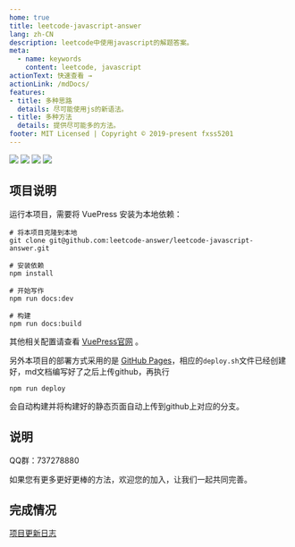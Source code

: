 ```yaml
---
home: true
title: leetcode-javascript-answer
lang: zh-CN
description: leetcode中使用javascript的解题答案。
meta:
  - name: keywords
    content: leetcode, javascript
actionText: 快速查看 →
actionLink: /mdDocs/
features:
- title: 多种思路
  details: 尽可能使用js的新语法。
- title: 多种方法
  details: 提供尽可能多的方法。
footer: MIT Licensed | Copyright © 2019-present fxss5201
---
```


![](https://img.shields.io/badge/language-javascript-green.svg)
![](https://img.shields.io/badge/Dependencies-MarkDown-brightgreen.svg)
![](https://img.shields.io/badge/VuePress-v1.x-blue.svg)
![](https://img.shields.io/badge/license-MIT-blue.svg)

## 项目说明 ##

运行本项目，需要将 VuePress 安装为本地依赖：

``` Shell
# 将本项目克隆到本地
git clone git@github.com:leetcode-answer/leetcode-javascript-answer.git

# 安装依赖
npm install

# 开始写作
npm run docs:dev

# 构建
npm run docs:build
```

其他相关配置请查看 [VuePress官网](https://vuepress.vuejs.org/zh/) 。

另外本项目的部署方式采用的是 [GitHub Pages](https://vuepress.vuejs.org/zh/guide/deploy.html#github-pages)，相应的`deploy.sh`文件已经创建好，md文档编写好了之后上传github，再执行


``` Shell
npm run deploy
```

会自动构建并将构建好的静态页面自动上传到github上对应的分支。

## 说明 ##

QQ群：737278880

如果您有更多更好更棒的方法，欢迎您的加入，让我们一起共同完善。

## 完成情况 ##

[项目更新日志](https://leetcode-answer.github.io/leetcode-javascript-answer/version/)